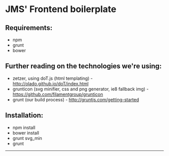 JMS' Frontend boilerplate
================================

Requirements:
-------------
- npm
- grunt
- bower

Further reading on the technologies we're using:
------------------------------------------------
- zetzer, using doT.js (html templating) - http://olado.github.io/doT/index.html
- grunticon (svg minifier, css and png generator, ie8 fallback img) - https://github.com/filamentgroup/grunticon
- grunt (our build process) - http://gruntjs.com/getting-started


Installation:
-------------
- npm install
- bower install
- grunt svg_min
- grunt
--------------------------------------------------------		